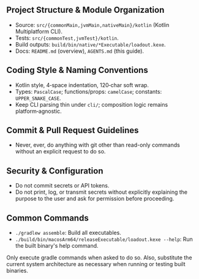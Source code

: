 <!-- Generated by Loadout CLI -->
<!-- Loadout: default -->
<!-- Fragments: 5 -->
<!-- Generated: 1761435876000 -->

## Project Structure & Module Organization
- Source: `src/{commonMain,jvmMain,nativeMain}/kotlin` (Kotlin Multiplatform CLI).
- Tests: `src/{commonTest,jvmTest}/kotlin`.
- Build outputs: `build/bin/native/*Executable/loadout.kexe`.
- Docs: `README.md` (overview), `AGENTS.md` (this guide).

## Coding Style & Naming Conventions
- Kotlin style, 4‑space indentation, 120‑char soft wrap.
- Types: `PascalCase`; functions/props: `camelCase`; constants: `UPPER_SNAKE_CASE`.
- Keep CLI parsing thin under `cli/`; composition logic remains platform‑agnostic.

## Commit & Pull Request Guidelines
- Never, ever, do anything with git other than read-only commands without an explicit request to do so.

## Security & Configuration
- Do not commit secrets or API tokens.
- Do not print, log, or transmit secrets without explicitly explaining the purpose to the user and ask for permission before proceeding.

## Common Commands
- `./gradlew assemble`: Build all executables.
- `./build/bin/macosArm64/releaseExecutable/loadout.kexe --help`: Run the built binary's help command.

Only execute gradle commands when asked to do so. Also, substitute the current system architecture as necessary when running or testing built binaries.